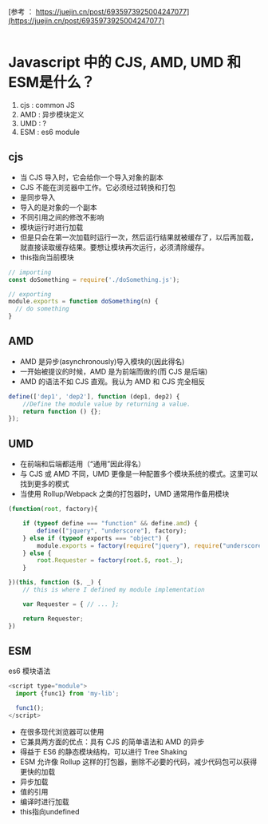 [参考 ： https://juejin.cn/post/6935973925004247077](https://juejin.cn/post/6935973925004247077)
```js
```

# Javascript 中的 CJS, AMD, UMD 和 ESM是什么？

1. cjs : common JS
2. AMD : 异步模块定义
3. UMD : ?
4. ESM : es6 module


## cjs

- 当 CJS 导入时，它会给你一个导入对象的副本
- CJS 不能在浏览器中工作。它必须经过转换和打包
- 是同步导入
- 导入的是对象的一个副本
- 不同引用之间的修改不影响
- 模块运行时进行加载
- 但是只会在第一次加载时运行一次，然后运行结果就被缓存了，以后再加载，就直接读取缓存结果。要想让模块再次运行，必须清除缓存。
- this指向当前模块

```js
// importing 
const doSomething = require('./doSomething.js'); 

// exporting
module.exports = function doSomething(n) {
  // do something
}
```

## AMD

- AMD 是异步(asynchronously)导入模块的(因此得名)
- 一开始被提议的时候，AMD 是为前端而做的(而 CJS 是后端)
- AMD 的语法不如 CJS 直观。我认为 AMD 和 CJS 完全相反

```js
define(['dep1', 'dep2'], function (dep1, dep2) {
    //Define the module value by returning a value.
    return function () {};
});

```

## UMD

- 在前端和后端都适用（“通用”因此得名）
- 与 CJS 或 AMD 不同，UMD 更像是一种配置多个模块系统的模式。这里可以找到更多的模式
- 当使用 Rollup/Webpack 之类的打包器时，UMD 通常用作备用模块

```js
(function(root, factory){

    if (typeof define === "function" && define.amd) {
        define(["jquery", "underscore"], factory);
    } else if (typeof exports === "object") {
        module.exports = factory(require("jquery"), require("underscore"));
    } else {
        root.Requester = factory(root.$, root._);
    }

})(this, function ($, _) {
    // this is where I defined my module implementation

    var Requester = { // ... };

    return Requester;
})
```


## ESM

es6 模块语法


```js
<script type="module">
  import {func1} from 'my-lib';

  func1();
</script>
```

- 在很多现代浏览器可以使用
- 它兼具两方面的优点：具有 CJS 的简单语法和 AMD 的异步
- 得益于 ES6 的静态模块结构，可以进行 Tree Shaking
- ESM 允许像 Rollup 这样的打包器，删除不必要的代码，减少代码包可以获得更快的加载
- 异步加载
- 值的引用
- 编译时进行加载
- this指向undefined